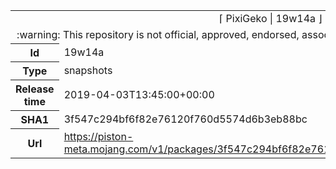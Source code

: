 <html><table>
<tr><td colspan="2" align="center"><img width="0" height="0"><br/>⌈ PixiGeko | 19w14a ⌋<br/><img width="0" height="0"></td></tr>
<tr><td colspan="2" align="center"><img width="0" height="0"><br/>
:warning: This repository is not official, approved, endorsed, associated or connected with Mojang :warning:
<br/><img width="0" height="0"></td></tr>
<tr><th>Id</th><td>19w14a</td></tr>
<tr><th>Type</th><td>snapshots</td></tr>
<tr><th>Release time</th><td>2019-04-03T13:45:00+00:00</td></tr>
<tr><th>SHA1</th><td>3f547c294bf6f82e76120f760d5574d6b3eb88bc</td></tr>
<tr><th>Url</th><td><a href="https://piston-meta.mojang.com/v1/packages/3f547c294bf6f82e76120f760d5574d6b3eb88bc/19w14a.json">https://piston-meta.mojang.com/v1/packages/3f547c294bf6f82e76120f760d5574d6b3eb88bc/19w14a.json</a></td></tr>